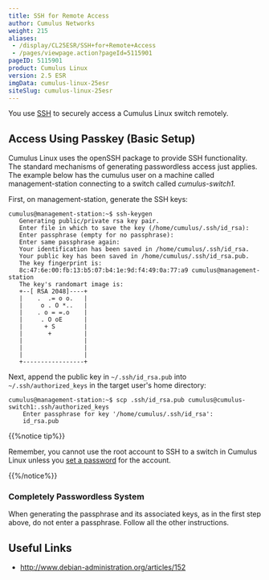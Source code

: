 ```yaml
---
title: SSH for Remote Access
author: Cumulus Networks
weight: 215
aliases:
 - /display/CL25ESR/SSH+for+Remote+Access
 - /pages/viewpage.action?pageId=5115901
pageID: 5115901
product: Cumulus Linux
version: 2.5 ESR
imgData: cumulus-linux-25esr
siteSlug: cumulus-linux-25esr
---
```

You use [SSH](http://en.wikipedia.org/wiki/Secure_Shell) to securely
access a Cumulus Linux switch remotely.

## Access Using Passkey (Basic Setup)

Cumulus Linux uses the openSSH package to provide SSH functionality. The
standard mechanisms of generating passwordless access just applies. The
example below has the cumulus user on a machine called
management-station connecting to a switch called *cumulus-switch1.*

First, on management-station, generate the SSH keys:

    cumulus@management-station:~$ ssh-keygen
       Generating public/private rsa key pair.
       Enter file in which to save the key (/home/cumulus/.ssh/id_rsa):
       Enter passphrase (empty for no passphrase):
       Enter same passphrase again:
       Your identification has been saved in /home/cumulus/.ssh/id_rsa.
       Your public key has been saved in /home/cumulus/.ssh/id_rsa.pub.
       The key fingerprint is:
       8c:47:6e:00:fb:13:b5:07:b4:1e:9d:f4:49:0a:77:a9 cumulus@management-station
       The key's randomart image is:
       +--[ RSA 2048]----+
       |    .  .= o o.   |
       |     o . O *..   |
       |    . o = =.o    |
       |     . O oE      |
       |      + S        |
       |       +         |
       |                 |
       |                 |
       |                 |
       +-----------------+

Next, append the public key in `~/.ssh/id_rsa.pub` into
`~/.ssh/authorized_keys` in the target user's home directory:

    cumulus@management-station:~$ scp .ssh/id_rsa.pub cumulus@cumulus-switch1:.ssh/authorized_keys
        Enter passphrase for key '/home/cumulus/.ssh/id_rsa':
        id_rsa.pub

{{%notice tip%}}

Remember, you cannot use the root account to SSH to a switch in Cumulus
Linux unless you 
[set a password](/version/cumulus-linux-25esr/System-Management/Authentication-Authorization-and-Accounting/User-Accounts)
for the account.

{{%/notice%}}

### Completely Passwordless System

When generating the passphrase and its associated keys, as in the first
step above, do not enter a passphrase. Follow all the other
instructions.

## Useful Links

  - <http://www.debian-administration.org/articles/152>
